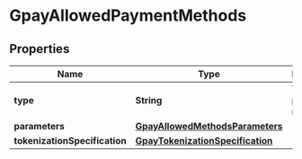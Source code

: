 

# GpayAllowedPaymentMethods


## Properties

| Name | Type | Description | Notes |
|------------ | ------------- | ------------- | -------------|
|**type** | **String** | The type of payment method |  |
|**parameters** | [**GpayAllowedMethodsParameters**](GpayAllowedMethodsParameters.md) |  |  |
|**tokenizationSpecification** | [**GpayTokenizationSpecification**](GpayTokenizationSpecification.md) |  |  |



